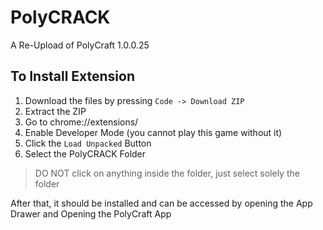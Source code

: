 # PolyCRACK
A Re-Upload of PolyCraft 1.0.0.25

## To Install Extension
1. Download the files by pressing ```Code -> Download ZIP```
2. Extract the ZIP
3. Go to chrome://extensions/
4. Enable Developer Mode (you cannot play this game without it)
5. Click the ```Load Unpacked``` Button
6. Select the PolyCRACK Folder
> DO NOT click on anything inside the folder, just select solely the folder

After that, it should be installed and can be accessed by opening the App Drawer and Opening the PolyCraft App
